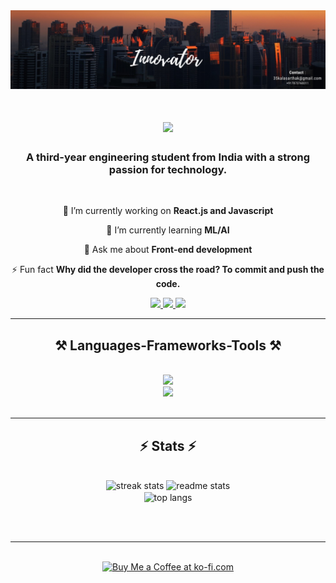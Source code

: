 <div align="center"> <img src="https://raw.githubusercontent.com/SarthakKala/SarthakKala/main/Linkedin Banner.jpeg"> </div>

<h1 align="center">
    <img src="https://readme-typing-svg.herokuapp.com/?font=Righteous&size=35&center=true&vCenter=true&width=500&height=70&duration=4500&lines=Hi+There!+👋;+I'm+Sarthak+Kala!;" />
</h1>

<h3 align="center">A third-year engineering student from India with a strong passion for technology.</h3>

<br/>

<div align="center">
 
 🔭 I’m currently working on **React.js and Javascript**
 
 🌱 I’m currently learning **ML/AI**

💬 Ask me about **Front-end development**

⚡ Fun fact **Why did the developer cross the road? To commit and push the code.**

 </div>
 
<div align="center"> 
  <a href="mailto:35kalasarthak@gmail.com">
    <img src="https://img.shields.io/badge/Gmail-0077B5?style=for-the-badge&logo=gmail&logoColor=white" />
  </a>
  <a href="https://linkedin.com/in/sarthakkala" target="_blank">
    <img src="https://img.shields.io/badge/LinkedIn-0077B5?style=for-the-badge&logo=linkedin&logoColor=white" target="_blank" />
  </a>
  <a href="https://github.com/SarthakKala" target="_blank">
     <img src="https://img.shields.io/badge/Resume-0077B5?style=for-the-badge&logo=todoist&logoColor=white" target="_blank" /> <!-- sqlite, safari, google-chrome are other good icon options -->
  </a>
</div>

 <hr/>
 
<h2 align="center">⚒️ Languages-Frameworks-Tools ⚒️</h2>
<br/>
<div align="center">
    <img src="https://skillicons.dev/icons?i=html,css,bootstrap,tailwind,sass,javascript,jquery,react" /><br>
    <img src="https://skillicons.dev/icons?i=matlab,python,c,mysql,vscode,github,git,figma,illustrator"/><br>
</div>

<br/>
<hr/>

<h2 align="center">⚡ Stats ⚡</h2>
<br>
<div align=center>
  <img width=390 src="https://github-readme-streak-stats-salesp07.vercel.app/?user=SarthakKala&count_private=true&theme=react&border_radius=10" alt="streak stats"/>
  <img width=390 src="https://github-readme-stats-salesp07.vercel.app/api?username=SarthakKala&count_private=true&show_icons=true&theme=react&rank_icon=github&border_radius=10" alt="readme stats" />
  <br/>
  <img width=325 align="center" src="https://github-readme-stats-salesp07.vercel.app/api/top-langs/?username=SarthakKala&langs_count=8&layout=compact&theme=react&border_radius=10&size_weight=0.5&count_weight=0.5&exclude_repo=github-readme-stats" alt="top langs" />
</div>

<br/><br/>

<hr/>

<br/>

<div align="center">
<a href='https://ko-fi.com/withicecream' target='_blank'><img height='64' style='border:0px;height:64px;' src='https://storage.ko-fi.com/cdn/kofi1.png?v=3' border='0' alt='Buy Me a Coffee at ko-fi.com' /></a>
</div>

<br/>
